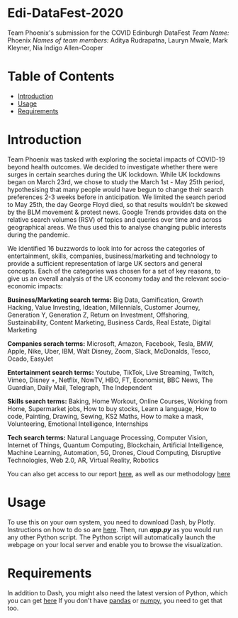 # Edi-DataFest-2020
Team Phoenix's submission for the COVID Edinburgh DataFest
*Team Name:* Phoenix 
*Names of team members:* Aditya Rudrapatna, Lauryn Mwale, Mark Kleyner, Nia Indigo Allen-Cooper

# Table of Contents
* [Introduction](https://github.com/aditya101099/Edi-DataFest-2020#introduction)
* [Usage](https://github.com/aditya101099/Edi-DataFest-2020#introduction)
* [Requirements](https://github.com/aditya101099/Edi-DataFest-2020#requirements)


# Introduction
Team Phoenix was tasked with exploring the societal impacts of COVID-19 beyond health outcomes. We decided to investigate whether there were surges in certain searches during the UK lockdown. While UK lockdowns began on March 23rd, we chose to study the March 1st - May 25th period, hypothesising that many people would have begun to change their search preferences 2-3 weeks before in anticipation. We limited the search period to May 25th, the day George Floyd died, so that results wouldn’t be skewed by the BLM movement & protest news. Google Trends provides data on the relative search volumes (RSV) of topics and queries over time and across geographical areas. We thus used this to analyse changing public interests during the pandemic. 

We identified 16 buzzwords to look into for across the categories of entertainment, skills, companies, business/marketing and technology to provide a sufficient representation of large UK sectors and general concepts. Each of the categories was chosen for a set of key reasons, to give us an overall analysis of the UK economy today and the relevant socio-economic impacts:

**Business/Marketing search terms:** Big Data, Gamification, Growth Hacking, Value Investing, Ideation, Millennials, Customer Journey, Generation Y, Generation Z, Return on Investment, Offshoring, Sustainability, Content Marketing, Business Cards, Real Estate, Digital Marketing

**Companies serach terms:** Microsoft, Amazon, Facebook, Tesla, BMW, Apple, Nike, Uber, IBM, Walt Disney, Zoom, Slack, McDonalds, Tesco, Ocado, EasyJet

**Entertainment search terms:** Youtube, TikTok, Live Streaming, Twitch, Vimeo, Disney +, Netflix, NowTV, HBO, FT, Economist, BBC News, The Guardian, Daily Mail, Telegraph, The Independent

**Skills search terms:** Baking, Home Workout, Online Courses, Working from Home, Supermarket jobs, How to buy stocks, Learn a language, How to code, Painting, Drawing, Sewing, KS2 Maths, How to make a mask, Volunteering, Emotional Intelligence, Internships

**Tech search terms:** Natural Language Processing, Computer Vision, Internet of Things, Quantum Computing, Blockchain, Artificial Intelligence, Machine Learning, Automation, 5G, Drones, Cloud Computing, Disruptive Technologies, Web 2.0, AR, Virtual Reality, Robotics

You can also get access to our report [here](https://drive.google.com/file/d/1naFgk1-DI_3NmTkHEmq1-RDZ1NkmiMqV/view), as well as our methodology [here](https://drive.google.com/file/d/1PS2Z9xrk1Bns6eTOfWXdvwUWZsUv6Ndy/view)

# Usage

To use this on your own system, you need to download Dash, by Plotly. Instructions on how to do so are [here](https://dash.plotly.com/installation). Then, run ___app.py___ as you would run any other Python script. The Python script will automatically launch the webpage on your local server and enable you to browse the visualization.

# Requirements

In addition to Dash, you might also need the latest version of Python, which you can get [here](https://www.python.org/downloads/)
If you don't have [pandas](https://pandas.pydata.org/pandas-docs/stable/getting_started/install.html) or [numpy](https://scipy.org/install.html), you need to get that too.